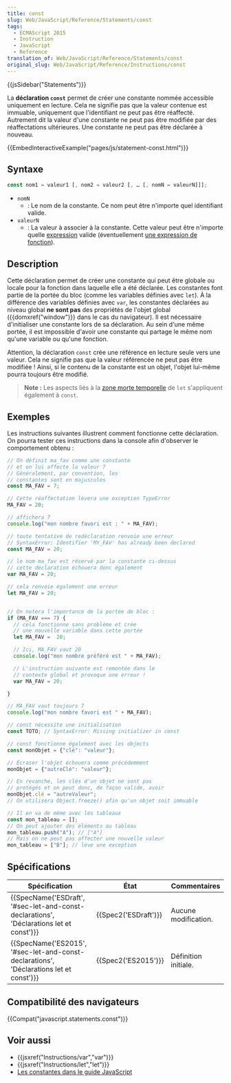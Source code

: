 ```yaml
---
title: const
slug: Web/JavaScript/Reference/Statements/const
tags:
  - ECMAScript 2015
  - Instruction
  - JavaScript
  - Reference
translation_of: Web/JavaScript/Reference/Statements/const
original_slug: Web/JavaScript/Reference/Instructions/const
---
```

{{jsSidebar("Statements")}}

La **déclaration `const`** permet de créer une constante nommée accessible uniquement en lecture. Cela ne signifie pas que la valeur contenue est immuable, uniquement que l'identifiant ne peut pas être réaffecté. Autrement dit la valeur d'une constante ne peut pas être modifiée par des réaffectations ultérieures. Une constante ne peut pas être déclarée à nouveau.

{{EmbedInteractiveExample("pages/js/statement-const.html")}}

## Syntaxe

```js
const nom1 = valeur1 [, nom2 = valeur2 [, … [, nomN = valeurN]]];
```

- `nomN`
  - : Le nom de la constante. Ce nom peut être n'importe quel identifiant valide.
- `valeurN`
  - : La valeur à associer à la constante. Cette valeur peut être n'importe quelle [expression](/fr/docs/Web/JavaScript/Guide/Expressions_et_Opérateurs#new) valide (éventuellement [une expression de fonction](/fr/docs/Web/JavaScript/Reference/Opérateurs/L_opérateur_function)).

## Description

Cette déclaration permet de créer une constante qui peut être globale ou locale pour la fonction dans laquelle elle a été déclarée. Les constantes font partie de la portée du bloc (comme les variables définies avec `let`). À la différence des variables définies avec `var`, les constantes déclarées au niveau global **ne sont pas** des propriétés de l'objet global ({{domxref("window")}} dans le cas du navigateur). Il est nécessaire d'initialiser une constante lors de sa déclaration. Au sein d'une même portée, il est impossible d'avoir une constante qui partage le même nom qu'une variable ou qu'une fonction.

Attention, la déclaration `const` crée une référence en lecture seule vers une valeur. Cela ne signifie pas que la valeur référencée ne peut pas être modifiée ! Ainsi, si le contenu de la constante est un objet, l'objet lui-même pourra toujours être modifié.

> **Note :** Les aspects liés à la [zone morte temporelle](</fr/docs/Web/JavaScript/Reference/Instructions/let#Zone_morte_temporaire_(Temporal_Dead_Zone_TDZ)_et_les_erreurs_liées_à_let>) de `let` s'appliquent également à `const`.

## Exemples

Les instructions suivantes illustrent comment fonctionne cette déclaration. On pourra tester ces instructions dans la console afin d'observer le comportement obtenu :

```js
// On définit ma_fav comme une constante
// et on lui affecte la valeur 7
// Généralement, par convention, les
// constantes sont en majuscules
const MA_FAV = 7;

// Cette réaffectation lèvera une exception TypeError
MA_FAV = 20;

// affichera 7
console.log("mon nombre favori est : " + MA_FAV);

// toute tentative de redéclaration renvoie une erreur
// SyntaxError: Identifier 'MY_FAV' has already been declared
const MA_FAV = 20;

// le nom ma_fav est réservé par la constante ci-dessus
// cette déclaration échouera donc également
var MA_FAV = 20;

// cela renvoie également une erreur
let MA_FAV = 20;


// On notera l'importance de la portée de bloc :
if (MA_FAV === 7) {
  // cela fonctionne sans problème et crée
  // une nouvelle variable dans cette portée
  let MA_FAV =  20;

  // Ici, MA_FAV vaut 20
  console.log("mon nombre préféré est " + MA_FAV);

  // L'instruction suivante est remontée dans le
  // contexte global et provoque une erreur !
  var MA_FAV = 20;

}

// MA_FAV vaut toujours 7
console.log("mon nombre favori est " + MA_FAV);

// const nécessite une initialisation
const TOTO; // SyntaxError: Missing initializer in const

// const fonctionne également avec les objects
const monObjet = {"clé": "valeur"};

// Écraser l'objet échouera comme précédemment
monObjet = {"autreClé": "valeur"};

// En revanche, les clés d'un objet ne sont pas
// protégés et on peut donc, de façon valide, avoir
monObjet.clé = "autreValeur";
// On utilisera Object.freeze() afin qu'un objet soit immuable

// Il en va de même avec les tableaux
const mon_tableau = [];
// On peut ajouter des éléments au tableau
mon_tableau.push("A"); // ["A"]
// Mais on ne peut pas affecter une nouvelle valeur
mon_tableau = ["B"]; // lève une exception
```

## Spécifications

| Spécification                                                                                                        | État                         | Commentaires         |
| -------------------------------------------------------------------------------------------------------------------- | ---------------------------- | -------------------- |
| {{SpecName('ESDraft', '#sec-let-and-const-declarations', 'Déclarations let et const')}} | {{Spec2('ESDraft')}} | Aucune modification. |
| {{SpecName('ES2015', '#sec-let-and-const-declarations', 'Déclarations let et const')}} | {{Spec2('ES2015')}}     | Définition initiale. |

## Compatibilité des navigateurs

{{Compat("javascript.statements.const")}}

## Voir aussi

- {{jsxref("Instructions/var","var")}}
- {{jsxref("Instructions/let","let")}}
- [Les constantes dans le guide JavaScript](/fr/docs/Web/JavaScript/Guide/Valeurs,_variables,_et_littéraux#Constantes)
